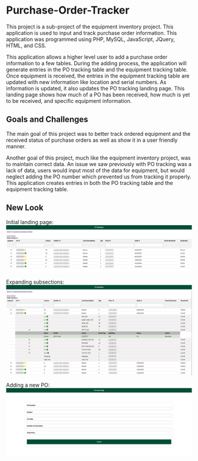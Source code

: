 # Purchase-Order-Tracker

This project is a sub-project of the equipment inventory project. This application is used to input and track purchase order information. This application was programmed using PHP, MySQL, JavaScript, JQuery, HTML, and CSS.

This application allows a higher level user to add a purchase order information to a few tables. During the adding process, the application will generate entries in the PO tracking table and the equipment tracking table. Once equipment is received, the entries in the equipment tracking table are updated with new information like location and serial numbers. As information is updated, it also updates the PO tracking landing page. This landing page shows how much of a PO has been received, how much is yet to be received, and specific equipment information.

## Goals and Challenges

The main goal of this project was to better track ordered equipment and the received status of purchase orders as well as show it in a user friendly manner.

Another goal of this project, much like the equipment inventory project, was to maintain correct data. An issue we saw previously with PO tracking was a lack of data, users would input most of the data for equipment, but would neglect adding the PO number which prevented us from tracking it properly. This application creates entries in both the PO tracking table and the equipment tracking table.

## New Look

Initial landing page:\
![Application landing page picture](/Purchase-Order-Tracker/PT_1.PNG)

Expanding subsections:\
![Searching with datalists picture](/Purchase-Order-Tracker/PT_2.PNG)

Adding a new PO:\
![More information picture](/Purchase-Order-Tracker/PT_3.PNG)
